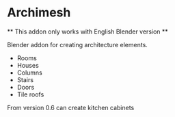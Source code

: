 Archimesh
=======

** This addon only works with English Blender version **

Blender addon for creating architecture elements.

- Rooms
- Houses
- Columns
- Stairs
- Doors
- Tile roofs

From version 0.6 can create kitchen cabinets
